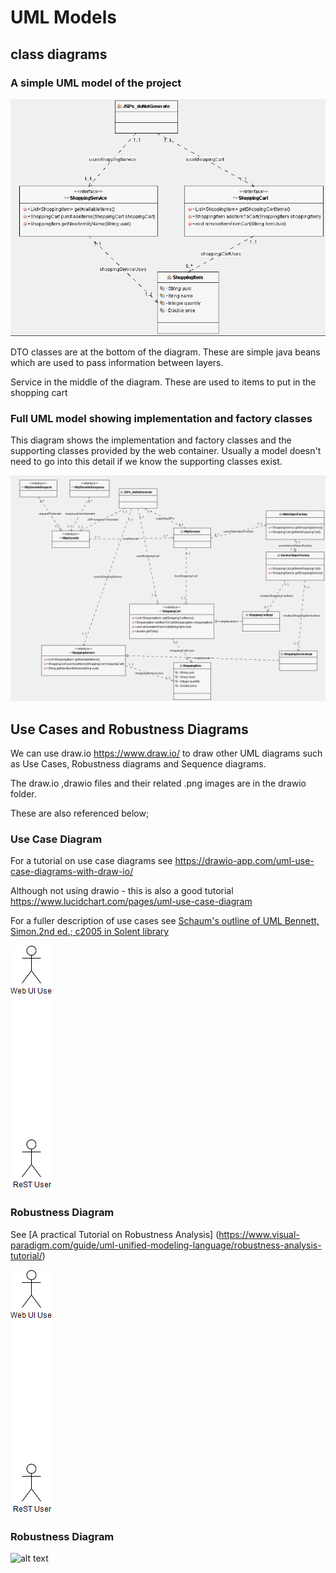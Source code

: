 
# UML Models

## class diagrams

### A simple UML model of the project 

![alt text](../UMLmodel/images/classDiagram.png "Figure classDiagram.png" )

DTO classes are at the bottom of the diagram. 
These are simple java beans which are used to pass information between layers.

Service in the middle of the diagram.
These are used to items to put in the shopping cart

### Full UML model showing implementation and factory classes
This diagram shows the implementation and factory classes and the supporting classes provided by the web container.
Usually a model doesn't need to go into this detail if we know the supporting classes exist.

![alt text](../UMLmodel/images/classDiagram_2.png "Figure classDiagram_2.png" )


## Use Cases and Robustness Diagrams


We can use draw.io https://www.draw.io/ to draw other UML diagrams such as Use Cases, Robustness diagrams and Sequence diagrams. 

The draw.io ,drawio files and their related .png images are in the drawio folder. 

These are also referenced below;


### Use Case Diagram

For a tutorial on use case diagrams see
https://drawio-app.com/uml-use-case-diagrams-with-draw-io/

Although not using drawio - this is also a good tutorial
https://www.lucidchart.com/pages/uml-use-case-diagram

For a fuller description of use cases see  [Schaum's outline of UML
Bennett, Simon.2nd ed.; c2005 in Solent library](https://catalogue.solent.ac.uk/permalink/44SSU_INST/bslj9g/alma990096667340204796) 


![alt text](../UMLmodel/drawio/cart-usecase-drawio.png "Figure cart-usecase-drawio.png")

### Robustness Diagram

See [A practical Tutorial on Robustness Analysis] (https://www.visual-paradigm.com/guide/uml-unified-modeling-language/robustness-analysis-tutorial/)

![alt text](../UMLmodel/drawio/cart-usecase-drawio.png "Figure cart-usecase-drawio.png")

### Robustness Diagram

![alt text](../UMLmodel/drawio/cart-robustness-drawio.png "Figure cart-robustness-drawio.png")




